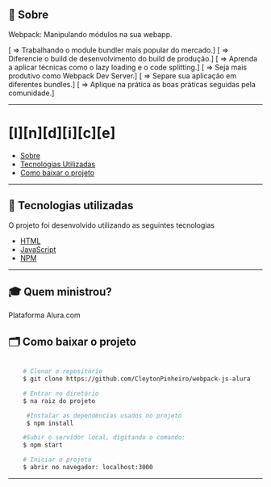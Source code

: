 ## 🔖 Sobre

Webpack: Manipulando módulos na sua webapp.

[ => Trabalhando o module bundler mais popular do mercado.]
[ => Diferencie o build de desenvolvimento do build de produção.]
[ => Aprenda a aplicar técnicas como o lazy loading e o code splitting.]
[ => Seja mais produtivo como Webpack Dev Server.]
[ => Separe sua aplicação em diferentes bundles.]
[ => Aplique na prática as boas práticas seguidas pela comunidade.]

---

# [I][n][d][i][c][e]

- [Sobre](#-sobre)
- [Tecnologias Utilizadas](#-tecnologias-utilizadas)
- [Como baixar o projeto](#-como-baixar-o-projeto)

---

## 🚀 Tecnologias utilizadas

O projeto foi desenvolvido utilizando as seguintes tecnologias

- [HTML](https://developer.mozilla.org/pt-BR/docs/Web/HTML)
- [JavaScript](https://developer.mozilla.org/pt-BR/docs/Aprender/JavaScript)
- [NPM](https://www.npmjs.com/)

---

## 🎓 Quem ministrou?

Plataforma Alura.com


## 🗂 Como baixar o projeto

```bash

    # Clonar o repositório
    $ git clone https://github.com/CleytonPinheiro/webpack-js-alura

    # Entrar no diretório
    $ na raiz do projeto

     #Instalar as dependências usados no projeto
     $ npm install

    #Subir o servidor local, digitando o comando:
    $ npm start

    # Iniciar o projeto
    $ abrir no navegador: localhost:3000
```

---

